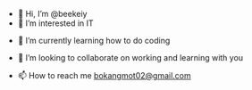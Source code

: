 - 👋 Hi, I’m @beekeiy
- 👀 I’m interested in IT<p>
- 🌱 I’m currently learning how to do coding<p>
- 💞️ I’m looking to collaborate on working and learning with you<p>
- 📫 How to reach me bokangmot02@gmail.com<p>

<!---
beekeiy/beekeiy is a ✨ special ✨ repository because its `README.md` (this file) appears on your GitHub profile.
You can click the Preview link to take a look at your changes.
--->
